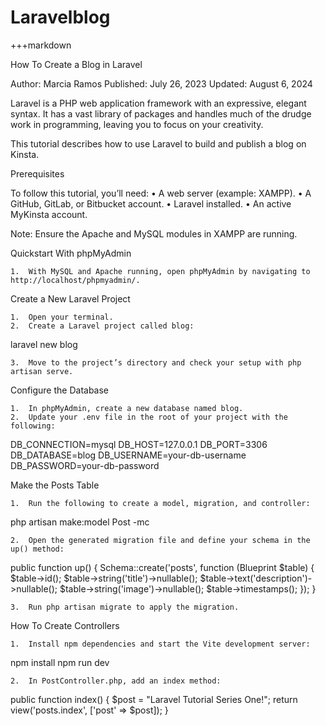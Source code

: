 # Laravelblog

+++markdown

How To Create a Blog in Laravel

Author: Marcia Ramos
Published: July 26, 2023
Updated: August 6, 2024

Laravel is a PHP web application framework with an expressive, elegant syntax. It has a vast library of packages and handles much of the drudge work in programming, leaving you to focus on your creativity.

This tutorial describes how to use Laravel to build and publish a blog on Kinsta.

Prerequisites

To follow this tutorial, you’ll need:
	•	A web server (example: XAMPP).
	•	A GitHub, GitLab, or Bitbucket account.
	•	Laravel installed.
	•	An active MyKinsta account.

Note: Ensure the Apache and MySQL modules in XAMPP are running.

Quickstart With phpMyAdmin

	1.	With MySQL and Apache running, open phpMyAdmin by navigating to http://localhost/phpmyadmin/.

Create a New Laravel Project

	1.	Open your terminal.
	2.	Create a Laravel project called blog:

laravel new blog


	3.	Move to the project’s directory and check your setup with php artisan serve.

Configure the Database

	1.	In phpMyAdmin, create a new database named blog.
	2.	Update your .env file in the root of your project with the following:

DB_CONNECTION=mysql
DB_HOST=127.0.0.1
DB_PORT=3306
DB_DATABASE=blog
DB_USERNAME=your-db-username
DB_PASSWORD=your-db-password



Make the Posts Table

	1.	Run the following to create a model, migration, and controller:

php artisan make:model Post -mc


	2.	Open the generated migration file and define your schema in the up() method:

public function up() {
    Schema::create('posts', function (Blueprint $table) {
        $table->id();
        $table->string('title')->nullable();
        $table->text('description')->nullable();
        $table->string('image')->nullable();
        $table->timestamps();
    });
}


	3.	Run php artisan migrate to apply the migration.

How To Create Controllers

	1.	Install npm dependencies and start the Vite development server:

npm install
npm run dev


	2.	In PostController.php, add an index method:

public function index() {
    $post = "Laravel Tutorial Series One!";
    return view('posts.index', ['post' => $post]);
}
